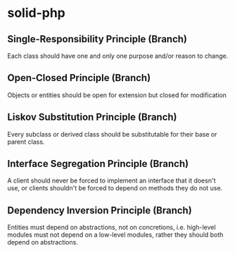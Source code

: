 # solid-php

## Single-Responsibility Principle (Branch)
Each class should have one and only one purpose and/or reason to change.

## Open-Closed Principle (Branch)
Objects or entities should be open for extension but closed for modification

## Liskov Substitution Principle (Branch)
Every subclass or derived class should be substitutable for their base or parent class.

## Interface Segregation Principle (Branch)
A client should never be forced to implement an interface that it doesn't use, or clients shouldn't be forced to depend on methods they do not use.

## Dependency Inversion Principle (Branch)
Entities must depend on abstractions, not on concretions, i.e. high-level modules must not depend on a low-level modules, rather they should both depend on abstractions.
